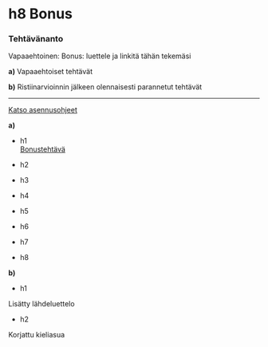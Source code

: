 # h8 Bonus  

### Tehtävänanto  
Vapaaehtoinen: Bonus: luettele ja linkitä tähän tekemäsi

**a)** Vapaaehtoiset tehtävät  

**b)** Ristiinarvioinnin jälkeen olennaisesti parannetut tehtävät

---

[Katso asennusohjeet](ohjeet.md#asennus)

**a)** 

- h1  
[Bonustehtävä](https://github.com/JoonaLindholm/linux-palvelimet/blob/main/h1%20-%20Linuxin%20asentaminen%20VirtualBoxiin.md#-bonusteht%C3%A4v%C3%A4)




- h2  

- h3  

- h4  

- h5  

- h6  

- h7  

- h8    


**b)** 

- h1  

Lisätty lähdeluettelo  



- h2  

Korjattu kieliasua  

